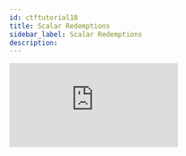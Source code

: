 ```yaml
---
id: ctftutorial18
title: Scalar Redemptions
sidebar_label: Scalar Redemptions
description:
---
```

<div class="resp-container">
    <iframe class="resp-iframe" src="https://www.youtube-nocookie.com/embed/uZNWq07Y4Ag?start=705" frameborder="0" allow="accelerometer; autoplay; encrypted-media; gyroscope; picture-in-picture" allowfullscreen></iframe>
</div>

##
